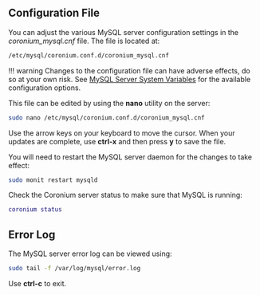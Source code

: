 ## Configuration File

You can adjust the various MySQL server configuration settings in the _coronium_mysql.cnf_ file. The file is located at:

```bash
/etc/mysql/coronium.conf.d/coronium_mysql.cnf
```

!!! warning
    Changes to the configuration file can have adverse effects, do so at your own risk. See [MySQL Server System Variables](https://dev.mysql.com/doc/refman/5.7/en/server-system-variables.html) for the available configuration options.

This file can be edited by using the __nano__ utility on the server:

```bash
sudo nano /etc/mysql/coronium.conf.d/coronium_mysql.cnf
```

Use the arrow keys on your keyboard to move the cursor. When your updates are complete, use __ctrl-x__ and then press __y__ to save the file.

You will need to restart the MySQL server daemon for the changes to take effect:

```bash
sudo monit restart mysqld
```

Check the Coronium server status to make sure that MySQL is running:

```lua
coronium status
```

## Error Log

The MySQL server error log can be viewed using:

```bash
sudo tail -f /var/log/mysql/error.log
```

Use __ctrl-c__ to exit.